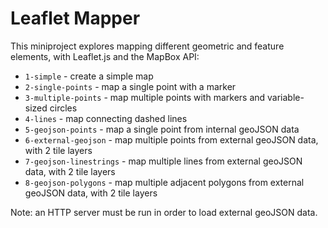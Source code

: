 # Leaflet Mapper

This miniproject explores mapping different geometric and feature elements, with Leaflet.js and the MapBox API:

- `1-simple` - create a simple map
- `2-single-points` - map a single point with a marker
- `3-multiple-points` - map multiple points with markers and variable-sized circles
- `4-lines` - map connecting dashed lines
- `5-geojson-points` - map a single point from internal geoJSON data
- `6-external-geojson` - map multiple points from external geoJSON data, with 2 tile layers
- `7-geojson-linestrings` - map multiple lines from external geoJSON data, with 2 tile layers
- `8-geojson-polygons` - map multiple adjacent polygons from external geoJSON data, with 2 tile layers

Note: an HTTP server must be run in order to load external geoJSON data.